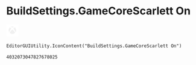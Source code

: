 # BuildSettings.GameCoreScarlett On
![](/img/BuildSettings.GameCoreScarlett%20On.png)

``` CSharp
EditorGUIUtility.IconContent("BuildSettings.GameCoreScarlett On")
```
```
4032073047827678025
```
